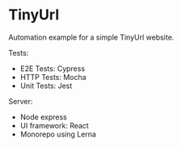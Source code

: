 # TinyUrl

Automation example for a simple TinyUrl website. 

Tests: 
- E2E Tests: Cypress
- HTTP Tests: Mocha
- Unit Tests: Jest

Server:
- Node express
- UI framework: React
- Monorepo using Lerna
